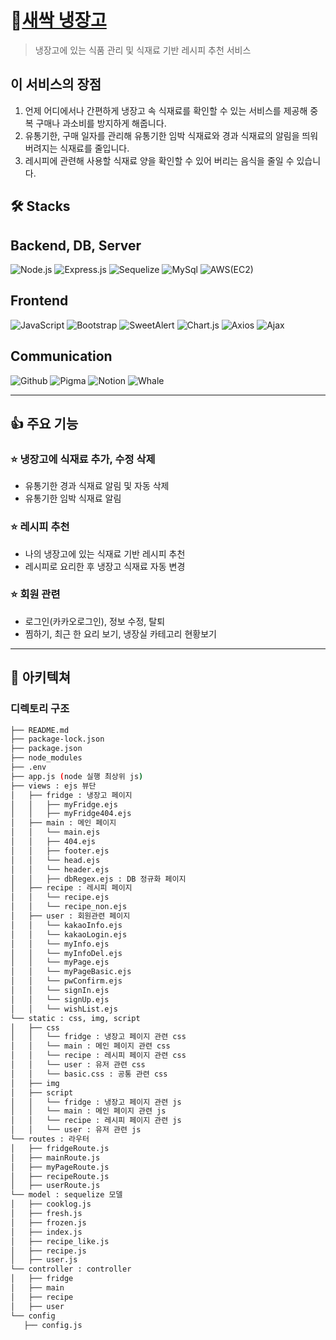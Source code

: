 # 🌱<a href="http://43.201.83.209:8080/">새싹 냉장고</a>
> 냉장고에 있는 식품 관리 및 식재료 기반 레시피 추천 서비스

## 이 서비스의 장점

1. 언제 어디에서나 간편하게 냉장고 속 식재료를 확인할 수 있는 서비스를 제공해 중복 구매나 과소비를 방지하게 해줍니다.
2. 유통기한, 구매 일자를 관리해 유통기한 임박 식재료와 경과 식재료의 알림을 띄워 버려지는 식재료를 줄입니다.
3. 레시피에 관련해 사용할 식재료 양을 확인할 수 있어 버리는 음식을 줄일 수 있습니다.


## 🛠️ Stacks 
## Backend, DB, Server
![Node.js](https://img.shields.io/badge/-Node.js-%23339933)
![Express.js](https://img.shields.io/badge/-Expess.js-%23000000)
![Sequelize](https://img.shields.io/badge/-Sequelize-%2352B0E7)
![MySql](https://img.shields.io/badge/-Mysql-%234479A1)
![AWS(EC2)](https://img.shields.io/badge/-AWS(EC2)-%23232F3E)


## Frontend
![JavaScript](https://img.shields.io/badge/-JavaScript-%23F7DF1E)
![Bootstrap](https://img.shields.io/badge/-Bootstrap-%237952B3)
![SweetAlert](https://img.shields.io/badge/-SweetAlert-%23F48FB1)
![Chart.js](https://img.shields.io/badge/-Chart.js-%23FF6384)
![Axios](https://img.shields.io/badge/-Axios-%235A29E4)
![Ajax](https://img.shields.io/badge/-Ajax-%2364B5F6)


## Communication
![Github](https://img.shields.io/badge/-Github-%23181717)
![Pigma](https://img.shields.io/badge/-Pigma-%23F24E1E)
![Notion](https://img.shields.io/badge/-Notion-%23000000)
![Whale](https://img.shields.io/badge/-Whale-%2300A1E0)

---
## 👍 주요 기능 

### ⭐️ 냉장고에 식재료 추가, 수정 삭제
- 유통기한 경과 식재료 알림 및 자동 삭제
- 유통기한 임박 식재료 알림

### ⭐️ 레시피 추천
- 나의 냉장고에 있는 식재료 기반 레시피 추천
- 레시피로 요리한 후 냉장고 식재료 자동 변경

### ⭐️ 회원 관련
- 로그인(카카오로그인), 정보 수정, 탈퇴
- 찜하기, 최근 한 요리 보기, 냉장실 카테고리 현황보기 

---
## 📌 아키텍쳐

### 디렉토리 구조
```bash
├── README.md
├── package-lock.json
├── package.json
├── node_modules
├── .env
├── app.js (node 실행 최상위 js)
├── views : ejs 뷰단
│   ├── fridge : 냉장고 페이지
│   │   ├── myFridge.ejs
│   │   ├── myFridge404.ejs
│   ├── main : 메인 페이지
│   │   └── main.ejs
│   │   ├── 404.ejs
│   │   ├── footer.ejs
│   │   └── head.ejs
│   │   └── header.ejs
│   │   ├── dbRegex.ejs : DB 정규화 페이지
│   ├── recipe : 레시피 페이지
│   │   └── recipe.ejs
│   │   └── recipe_non.ejs
│   ├── user : 회원관련 페이지
│   │   └── kakaoInfo.ejs
│   │   └── kakaoLogin.ejs
│   │   └── myInfo.ejs
│   │   └── myInfoDel.ejs
│   │   └── myPage.ejs
│   │   └── myPageBasic.ejs
│   │   └── pwConfirm.ejs
│   │   └── signIn.ejs
│   │   └── signUp.ejs
│   │   └── wishList.ejs
└── static : css, img, script
│   ├── css
│   │   └── fridge : 냉장고 페이지 관련 css
│   │   └── main : 메인 페이지 관련 css
│   │   └── recipe : 레시피 페이지 관련 css
│   │   └── user : 유저 관련 css
│   │   └── basic.css : 공통 관련 css
│   ├── img
│   ├── script
│   │   └── fridge : 냉장고 페이지 관련 js
│   │   └── main : 메인 페이지 관련 js
│   │   └── recipe : 레시피 페이지 관련 js
│   │   └── user : 유저 관련 js
└── routes : 라우터
│   ├── fridgeRoute.js
│   ├── mainRoute.js
│   ├── myPageRoute.js
│   ├── recipeRoute.js
│   ├── userRoute.js
└── model : sequelize 모델
│   ├── cooklog.js
│   ├── fresh.js
│   ├── frozen.js
│   ├── index.js
│   ├── recipe_like.js
│   ├── recipe.js
│   ├── user.js
└── controller : controller
│   ├── fridge
│   ├── main
│   ├── recipe
│   ├── user
└── config 
   ├── config.js


```
